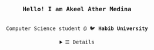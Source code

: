 <h3 align="center"><samp>Hello! I am <b>Akeel Ather Medina </a></b></samp></h3>
<p align="center"><br>
  <samp>
    Computer Science student @ 🐦 <b>Habib University</b> <br>
  </samp>
</p>

<details align="center">
   <summary> <samp>&#9776; Details</samp></summary>
   <p align="center">
     <br>
      <a href="https://github.com/AkeelMedina22?tab=repositories&q=&type=&language=python&sort=" target="_blank"><img alt="Python" src="https://img.shields.io/badge/-Python-3572A5"></a>
      <a href="https://github.com/AkeelMedina22?tab=repositories&q=&type=&language=c%2B%2B&sort=" target="_blank"><img alt="C++" src="https://img.shields.io/badge/-C++-3572A5?style=flat-square&logo=SystemVerilog&logoColor=white"></a>
     <a href="https://github.com/AkeelMedina22?tab=repositories&q=&type=&language=systemverilog&sort=" target="_blank"><img alt="SystemVerilog" src="https://img.shields.io/badge/-SystemVerilog-3572A5?style=flat-square&logo=SystemVerilog&logoColor=white"></a>

